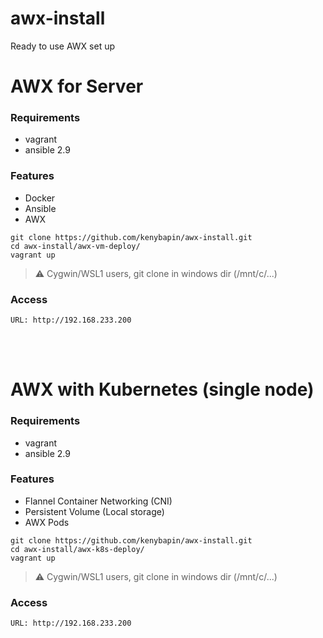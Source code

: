 # awx-install
Ready to use AWX set up

# AWX for Server

### Requirements
- vagrant
- ansible 2.9


### Features
-  Docker
-  Ansible
-  AWX

```
git clone https://github.com/kenybapin/awx-install.git
cd awx-install/awx-vm-deploy/
vagrant up
```
> :warning: Cygwin/WSL1 users, git clone in windows dir (/mnt/c/...)

### Access
```
URL: http://192.168.233.200
```
<br>
<br>

# AWX with Kubernetes (single node)

### Requirements
- vagrant
- ansible 2.9

### Features

-  Flannel Container Networking (CNI)
-  Persistent Volume (Local storage)
-  AWX Pods

```
git clone https://github.com/kenybapin/awx-install.git
cd awx-install/awx-k8s-deploy/
vagrant up
```
> :warning: Cygwin/WSL1 users, git clone in windows dir (/mnt/c/...)
> 
### Access
```
URL: http://192.168.233.200
```
